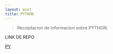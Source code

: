 ```yaml
---
layout: post
title: PYTHON
---
```



> Recopilacion de informacion sobre PYTHON.
 
LINK DE REPO 

 [PY](https://github.com/room29/python)






